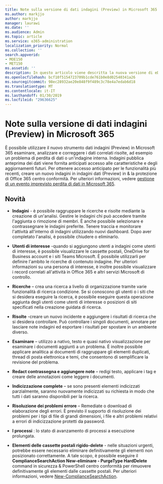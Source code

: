 ```yaml
---
title: Note sulla versione di dati indagini (Preview) in Microsoft 365
ms.author: markjjo
author: markjjo
manager: laurawi
ms.date: ''
ms.audience: Admin
ms.topic: article
ms.service: o365-administration
localization_priority: Normal
ms.collection: ''
search.appverid:
- MOE150
- MET150
ms.assetid: ''
description: In questo articolo viene descritta la nuova versione di eDiscovery avanzate (Preview) in Microsoft 365.
ms.openlocfilehash: bcf10f5154723709b1cde761b0e8d02540341a26
ms.sourcegitcommit: 98ec28932ae20e848f9f489c3c78e4a7edab6d18
ms.translationtype: MT
ms.contentlocale: it-IT
ms.lasthandoff: 01/30/2019
ms.locfileid: "29636625"
---
```

# <a name="release-notes-for-data-investigations-preview-in-microsoft-365"></a>Note sulla versione di dati indagini (Preview) in Microsoft 365

È possibile utilizzare il nuovo strumento dati indagini (Preview) in Microsoft 365 esaminare, analizzare e correggere i dati correlati risolte, ad esempio un problema di perdita di dati o un'indagine interna. Indagini pubblica anteprima dei dati viene fornita anticipati accesso alle caratteristiche e degli aggiornamenti futuri. Per ottenere accesso anticipato per le funzionalità più recenti, creare un nuovo indagini in indagini dati (Preview) in & la protezione di Office 365 centro conformità. Per ulteriori informazioni, vedere [gestione di un evento imprevisto perdita di dati in Microsoft 365](manage-data-spillage-incidents.md).

## <a name="whats-new"></a>Novità 

- **Indagini** - è possibile raggruppare le ricerche e risolte mediante la creazione di un'analisi. Gestire le indagini chi può accedere tramite l'aggiunta o rimozione di membri.  È anche possibile selezionare e contrassegnare le indagini preferite. Tenere traccia e monitorare l'attività all'interno di indagini utilizzando nuovi dashboard. Dopo aver completato l'analisi, è possibile chiudere o eliminarlo.

- **Utenti di interesse** -quando si aggiungono utenti a indagini come utenti di interesse, è possibile visualizzare le cassette postali, OneDrive for Business account e i siti Teams Microsoft. È possibile utilizzarli per definire l'ambito le ricerche di contenuto indagine. Per ulteriori informazioni su una persona di interesse, è inoltre possibile visualizzare i record correlati all'attività in Office 365 e altri servizi Microsoft di controllo.

- **Ricerche** – crea una ricerca a livello di organizzazione tramite varie funzionalità di ricerca condizione. Se si conoscono gli utenti o i siti che si desidera eseguire la ricerca, è possibile eseguire questa operazione aggiunta degli utenti come utenti di interesse o posizioni di siti specificati nella creazione guidata di ricerca. 

- **Risolte** -creare un nuovo incidente e aggiungere i risultati di ricerca che si desidera controllare. Può controllare i singoli documenti, annotare per lasciare note indagini ed esportare i risultati per spostare in un ambiente diverso. 

- **Esaminare** – utilizzo a nativo, testo e quasi nativo visualizzazione per esaminare i documenti aggiunti a un problema. È inoltre possibile applicare analitica ai documenti di raggruppare gli elementi duplicati, thread di posta elettronica e temi, che consentono di semplificare la revisione del problema. 

- **Redact contrassegna e aggiungere note** – redigi testo, applicare i tag e creare delle annotazioni come leggere i documenti.
  
- **Indicizzazione complete** – se sono presenti elementi indicizzati parzialmente, saranno nuovamente indicizzati su richiesta in modo che tutti i dati saranno disponibili per la ricerca.

- **Risoluzione dei problemi errore** – Remediate o download di elaborazione degli errori. È previsto il supporto di risoluzione dei problemi per i tipi di file di grandi dimensioni, i file e altri problemi relativi a errori di indicizzazione protetti da password. 

- **I processi** : lo stato di avanzamento di processi a esecuzione prolungata.

- **Elementi delle cassette postali rigido-delete** - nelle situazioni urgenti, potrebbe essere necessario eliminare definitivamente gli elementi non posizionato correttamente. A tale scopo, è possibile eseguire il **ComplianceSearchAction New-eliminare - PurgeType HardDelete** command in sicurezza & PowerShell centro conformità per rimuovere definitivamente gli elementi dalle cassette postali. Per ulteriori informazioni, vedere [New-ComplianceSearchAction](https://docs.microsoft.com/powershell/module/exchange/policy-and-compliance-content-search/new-compliancesearchaction).
